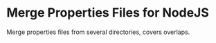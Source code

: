 # Merge Properties Files for NodeJS

Merge properties files from several directories, covers overlaps.
